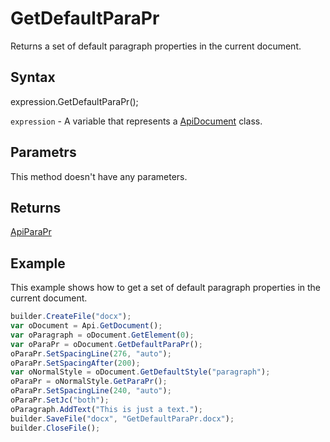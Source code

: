 # GetDefaultParaPr

Returns a set of default paragraph properties in the current document.

## Syntax

expression.GetDefaultParaPr();

`expression` - A variable that represents a [ApiDocument](../ApiDocument.md) class.

## Parametrs

This method doesn't have any parameters.

## Returns

[ApiParaPr](../../ApiParaPr/ApiParaPr.md)

## Example

This example shows how to get a set of default paragraph properties in the current document.

```javascript
builder.CreateFile("docx");
var oDocument = Api.GetDocument();
var oParagraph = oDocument.GetElement(0);
var oParaPr = oDocument.GetDefaultParaPr();
oParaPr.SetSpacingLine(276, "auto");
oParaPr.SetSpacingAfter(200);
var oNormalStyle = oDocument.GetDefaultStyle("paragraph");
oParaPr = oNormalStyle.GetParaPr();
oParaPr.SetSpacingLine(240, "auto");
oParaPr.SetJc("both");
oParagraph.AddText("This is just a text.");
builder.SaveFile("docx", "GetDefaultParaPr.docx");
builder.CloseFile();
```